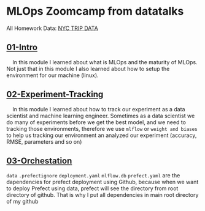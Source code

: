 # MLOps Zoomcamp from datatalks

All Homework Data: [NYC TRIP DATA](https://www.nyc.gov/site/tlc/about/tlc-trip-record-data.page)

## [01-Intro](/01-Intro/)

&nbsp;&nbsp;&nbsp;&nbsp;In this module I learned about what is MLOps and the maturity of MLOps. Not just that in this module I also learned about how to setup the environment for our machine (linux).

## [02-Experiment-Tracking](/02-Experiment-Tracking/)

&nbsp;&nbsp;&nbsp;&nbsp;In this module I learned about how to track our experiment as a data scientist and machine learning engineer. Sometimes as a data scientist we do many of experiments before we get the best model, and we need to tracking those environments, therefore we use ```mlflow``` or ```weight and biases``` to help us tracking our environment an analyzed our experiment (accuracy, RMSE, parameters and so on)

## [03-Orchestation](/03-Orchestration/)

```data``` ```.prefectignore``` ```deployment.yaml``` ```mlflow.db``` ```prefect.yaml``` are the dapendencies for prefect deployment using Github, because when we want to deploy Prefect using data, prefect will see the directory from root directory of github. That is why I put all dependencies in main root directory of my github
